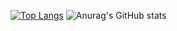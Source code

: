 [![Top Langs](https://github-readme-stats.vercel.app/api/top-langs/?username=BigLad23&langs_count=8)](https://github.com/anuraghazra/github-readme-stats) ![Anurag's GitHub stats](https://github-readme-stats.vercel.app/api?username=BigLad23&show_icons=true&theme=dracula) 








